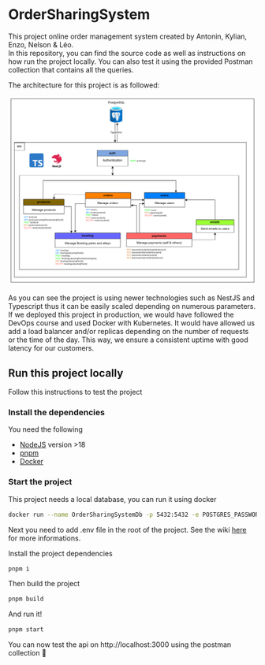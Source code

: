 # OrderSharingSystem

This project online order management system created by Antonin, Kylian, Enzo, Nelson & Léo.  
In this repository, you can find the source code as well as instructions on how run the project locally. You can also test it using the provided Postman collection that contains all the queries.  

The architecture for this project is as followed:

![schema1](/assets/schema1.png)

As you can see the project is using newer technologies such as NestJS and Typescript thus it can be easily scaled depending on numerous parameters. If we deployed this project in production, we would have followed the DevOps course and used Docker with Kubernetes. It would have allowed us add a load balancer and/or replicas depending on the number of requests or the time of the day. This way, we ensure a consistent uptime with good latency for our customers.

## Run this project locally
Follow this instructions to test the project

### Install the dependencies
You need the following
- [NodeJS](https://nodejs.org/en/download) version >18
- [pnpm](https://pnpm.io/installation)
- [Docker](https://docs.docker.com/engine/install/)

### Start the project
This project needs a local database, you can run it using docker

```sh
docker run --name OrderSharingSystemDb -p 5432:5432 -e POSTGRES_PASSWORD=root -e POSTGRES_USER=root -e POSTGRES_DB=OrderSharingSystemDb -d postgres
```

Next you need to add .env file in the root of the project.
See the wiki [here](https://github.com/AntoninLmp/OrderSharingSystem/wiki/Environment-variables) for more informations.


Install the project dependencies
```sh
pnpm i
```

Then build the project
```sh
pnpm build
```

And run it!
```sh
pnpm start
```

You can now test the api on http://localhost:3000 using the postman collection 🚀
